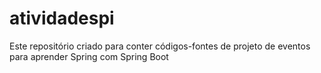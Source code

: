 # atividadespi

Este repositório criado para conter códigos-fontes de projeto de eventos para aprender Spring com Spring Boot
